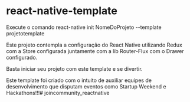 # react-native-template

Execute o comando react-native init NomeDoProjeto --template projetotemplate

Este projeto contempla a configuração do React Native utilizando Redux com a Store configurada juntamente com a lib Router-Flux com o Drawer configurado.

Basta iniciar seu projeto com este template e se divertir.

Este template foi criado com o intuito de auxiliar equipes de desenvolvimento que disputam eventos como Startup Weekend e Hackathons!!!# joincommunity_reactnative
